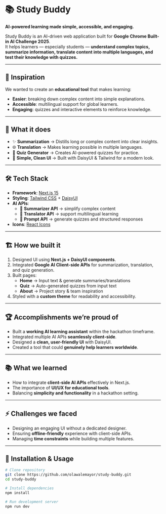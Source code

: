 # 📚 Study Buddy  
**AI-powered learning made simple, accessible, and engaging.**  

Study Buddy is an AI-driven web application built for **Google Chrome Built-in AI Challenge 2025**.  
It helps learners — especially students — **understand complex topics, summarize information, translate content into multiple languages, and test their knowledge with quizzes.**  

---

## 🚀 Inspiration  
We wanted to create an **educational tool** that makes learning:  
- **Easier**: breaking down complex content into simple explanations.  
- **Accessible**: multilingual support for global learners.  
- **Engaging**: quizzes and interactive elements to reinforce knowledge.  

---

## 🎯 What it does  
- ✨ **Summarization** → Distills long or complex content into clear insights.  
- 🌐 **Translation** → Makes learning possible in multiple languages.  
- 🧠 **Quiz Generator** → Creates AI-powered quizzes for practice.  
- 🎨 **Simple, Clean UI** → Built with DaisyUI & Tailwind for a modern look.  

---

## 🛠️ Tech Stack  
- **Framework**: [Next.js 15](https://nextjs.org/)  
- **Styling**: [Tailwind CSS](https://tailwindcss.com/) + [DaisyUI](https://daisyui.com/)  
- **AI APIs**:  
  - 🔹 **Summarizer API** → simplify complex content  
  - 🔹 **Translator API** → support multilingual learning  
  - 🔹 **Prompt API** → generate quizzes and structured responses  
- **Icons**: [React Icons](https://react-icons.github.io/react-icons/)  

---

## 🏗️ How we built it  
1. Designed UI using **Next.js + DaisyUI components**.  
2. Integrated **Google AI Client-side APIs** for summarization, translation, and quiz generation.  
3. Built pages:  
   - **Home** → Input text & generate summaries/translations  
   - **Quiz** → Auto-generated quizzes from input text  
   - **About** → Project story & team inspiration  
4. Styled with a **custom theme** for readability and accessibility.  

---

## 🏆 Accomplishments we’re proud of  
- Built a **working AI learning assistant** within the hackathon timeframe.  
- Integrated multiple AI APIs **seamlessly client-side**.  
- Designed a **clean, user-friendly UI** with DaisyUI.  
- Created a tool that could **genuinely help learners worldwide**.  

---

## 📚 What we learned  
- How to integrate **client-side AI APIs** effectively in Next.js.  
- The importance of **UI/UX for educational tools**.  
- Balancing **simplicity and functionality** in a hackathon setting.  

---

## ⚡ Challenges we faced  
- Designing an engaging UI without a dedicated designer.  
- Ensuring **offline-friendly** experience with client-side APIs.  
- Managing **time constraints** while building multiple features.  

---

## 🔧 Installation & Usage  

```bash
# Clone repository
git clone https://github.com/olawalemayor/study-buddy.git
cd study-buddy

# Install dependencies
npm install

# Run development server
npm run dev
